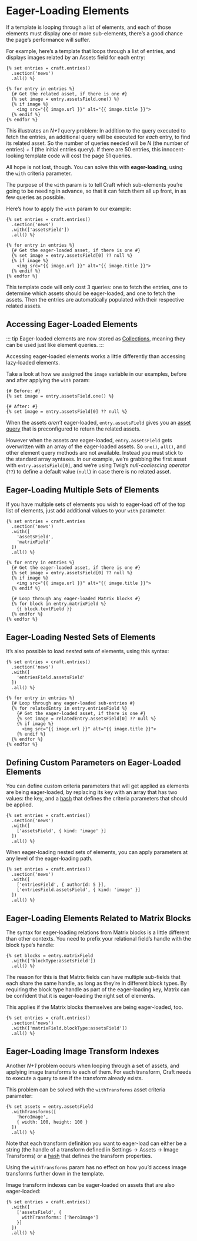 # Eager-Loading Elements

If a template is looping through a list of elements, and each of those elements must display one or more sub-elements, there’s a good chance the page’s performance will suffer.

For example, here’s a template that loops through a list of entries, and displays images related by an Assets field for each entry:

```twig
{% set entries = craft.entries()
  .section('news')
  .all() %}

{% for entry in entries %}
  {# Get the related asset, if there is one #}
  {% set image = entry.assetsField.one() %}
  {% if image %}
    <img src="{{ image.url }}" alt="{{ image.title }}">
  {% endif %}
{% endfor %}
```

This illustrates an _N+1_ query problem: In addition to the query executed to fetch the entries, an additional query will be executed for _each_ entry, to find its related asset. So the number of queries needed will be _N_ (the number of entries) _+ 1_ (the initial entries query). If there are 50 entries, this innocent-looking template code will cost the page 51 queries.

All hope is not lost, though. You can solve this with **eager-loading**, using the `with` criteria parameter.

The purpose of the `with` param is to tell Craft which sub-elements you’re going to be needing in advance, so that it can fetch them all up front, in as few queries as possible.

Here’s how to apply the `with` param to our example:

```twig
{% set entries = craft.entries()
  .section('news')
  .with(['assetsField'])
  .all() %}

{% for entry in entries %}
  {# Get the eager-loaded asset, if there is one #}
  {% set image = entry.assetsField[0] ?? null %}
  {% if image %}
    <img src="{{ image.url }}" alt="{{ image.title }}">
  {% endif %}
{% endfor %}
```

This template code will only cost 3 queries: one to fetch the entries, one to determine which assets should be eager-loaded, and one to fetch the assets. Then the entries are automatically populated with their respective related assets.

## Accessing Eager-Loaded Elements

::: tip
Eager-loaded elements are now stored as [Collections](https://packagist.org/packages/illuminate/collections), meaning they can be used just like element queries. <Since ver="4.3.0" feature="Eager loaded collections" />
:::

Accessing eager-loaded elements works a little differently than accessing lazy-loaded elements.

Take a look at how we assigned the `image` variable in our examples, before and after applying the `with` param:

```twig
{# Before: #}
{% set image = entry.assetsField.one() %}

{# After: #}
{% set image = entry.assetsField[0] ?? null %}
```

When the assets _aren’t_ eager-loaded, `entry.assetsField` gives you an [asset query](../assets.md#querying-assets) that is preconfigured to return the related assets.

However when the assets _are_ eager-loaded, `entry.assetsField` gets overwritten with an array of the eager-loaded assets. So `one()`, `all()`, and other element query methods are not available. Instead you must stick to the standard array syntaxes. In our example, we’re grabbing the first asset with `entry.assetsField[0]`, and we’re using Twig’s _null-coalescing operator_ (`??`) to define a default value (`null`) in case there is no related asset.

## Eager-Loading Multiple Sets of Elements

If you have multiple sets of elements you wish to eager-load off of the top list of elements, just add additional values to your `with` parameter.

```twig
{% set entries = craft.entries
  .section('news')
  .with([
    'assetsField',
    'matrixField'
  ])
  .all() %}

{% for entry in entries %}
  {# Get the eager-loaded asset, if there is one #}
  {% set image = entry.assetsField[0] ?? null %}
  {% if image %}
    <img src="{{ image.url }}" alt="{{ image.title }}">
  {% endif %}

  {# Loop through any eager-loaded Matrix blocks #}
  {% for block in entry.matrixField %}
    {{ block.textField }}
  {% endfor %}
{% endfor %}
```

## Eager-Loading Nested Sets of Elements

It’s also possible to load _nested_ sets of elements, using this syntax:

```twig
{% set entries = craft.entries()
  .section('news')
  .with([
    'entriesField.assetsField'
  ])
  .all() %}

{% for entry in entries %}
  {# Loop through any eager-loaded sub-entries #}
  {% for relatedEntry in entry.entriesField %}
    {# Get the eager-loaded asset, if there is one #}
    {% set image = relatedEntry.assetsField[0] ?? null %}
    {% if image %}
      <img src="{{ image.url }}" alt="{{ image.title }}">
    {% endif %}
  {% endfor %}
{% endfor %}
```

## Defining Custom Parameters on Eager-Loaded Elements

You can define custom criteria parameters that will get applied as elements are being eager-loaded, by replacing its key with an array that has two values: the key, and a [hash](twig-primer.md#hashes) that defines the criteria parameters that should be applied.

```twig
{% set entries = craft.entries()
  .section('news')
  .with([
    ['assetsField', { kind: 'image' }]
  ])
  .all() %}
```

When eager-loading nested sets of elements, you can apply parameters at any level of the eager-loading path.

```twig
{% set entries = craft.entries()
  .section('news')
  .with([
    ['entriesField', { authorId: 5 }],
    ['entriesField.assetsField', { kind: 'image' }]
  ])
  .all() %}
```

## Eager-Loading Elements Related to Matrix Blocks

The syntax for eager-loading relations from Matrix blocks is a little different than other contexts. You need to prefix your relational field’s handle with the block type’s handle:

```twig
{% set blocks = entry.matrixField
  .with(['blockType:assetsField'])
  .all() %}
```

The reason for this is that Matrix fields can have multiple sub-fields that each share the same handle, as long as they’re in different block types. By requiring the block type handle as part of the eager-loading key, Matrix can be confident that it is eager-loading the right set of elements.

This applies if the Matrix blocks themselves are being eager-loaded, too.

```twig
{% set entries = craft.entries()
  .section('news')
  .with(['matrixField.blockType:assetsField'])
  .all() %}
```

## Eager-Loading Image Transform Indexes

Another _N+1_ problem occurs when looping through a set of assets, and applying image transforms to each of them. For each transform, Craft needs to execute a query to see if the transform already exists.

This problem can be solved with the `withTransforms` asset criteria parameter:

```twig
{% set assets = entry.assetsField
  .withTransforms([
    'heroImage',
    { width: 100, height: 100 }
  ])
  .all() %}
```

Note that each transform definition you want to eager-load can either be a string (the handle of a transform defined in Settings → Assets → Image Transforms) or a [hash](twig-primer.md#hashes) that defines the transform properties.

Using the `withTransforms` param has no effect on how you’d access image transforms further down in the template.

Image transform indexes can be eager-loaded on assets that are also eager-loaded:

```twig
{% set entries = craft.entries()
  .with([
    ['assetsField', {
      withTransforms: ['heroImage']
    }]
  ])
  .all() %}
```

